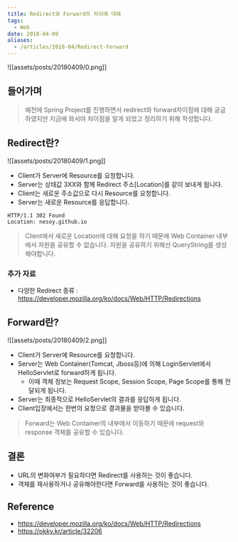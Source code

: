 ```yaml
---
title: Redirect와 Forward의 차이에 대해
tags:
  - Web
date: 2018-04-09
aliases: 
  - /articles/2018-04/Redirect-Forward
---
```

![[assets/posts/20180409/0.png]]

## 들어가며
> 예전에 Spring Project를 진행하면서 redirect와 forward차이점에 대해 궁금하였지만 지금에 와서야 차이점을 알게 되었고 정리하기 위해 작성합니다.

## Redirect란?
![[assets/posts/20180409/1.png]]
- Client가 Server에 Resource를 요청합니다.
- Server는 상태값 3XX와 함께 Redirect 주소[Location]를 같이 보내게 됩니다.
- Client는 새로운 주소값으로 다시 Resource를 요청합니다.
- Server는 새로운 Resource를 응답합니다.

```
HTTP/1.1 302 Found
Location: nesoy.github.io
```

> Client에서 새로운 Location에 대해 요청을 하기 때문에 Web Container 내부에서 자원을 공유할 수 없습니다. 자원을 공유하기 위해선 QueryString를 생성해야합니다.

### 추가 자료
- 다양한 Redirect 종류 : <https://developer.mozilla.org/ko/docs/Web/HTTP/Redirections>

## Forward란?
![[assets/posts/20180409/2.png]]
- Client가 Server에 Resource를 요청합니다.
- Server는 Web Container(Tomcat, Jboss등)에 의해 LoginServlet에서 HelloServlet로 forward하게 됩니다.
    - 이때 객체 정보는 Request Scope, Session Scope, Page Scope를 통해 전달되게 됩니다.
- Server는 최종적으로 HelloServlet의 결과를 응답하게 됩니다.
- Client입장에서는 한번의 요청으로 결과물을 받아볼 수 있습니다.

> Forward는 Web Container의 내부에서 이동하기 때문에 request와 response 객체를 공유할 수 있습니다.

## 결론
- URL의 변화여부가 필요하다면 Redirect를 사용하는 것이 좋습니다.
- 객체를 재사용하거나 공유해야한다면 Forward를 사용하는 것이 좋습니다.

## Reference
- <https://developer.mozilla.org/ko/docs/Web/HTTP/Redirections>
- <https://okky.kr/article/32206>

